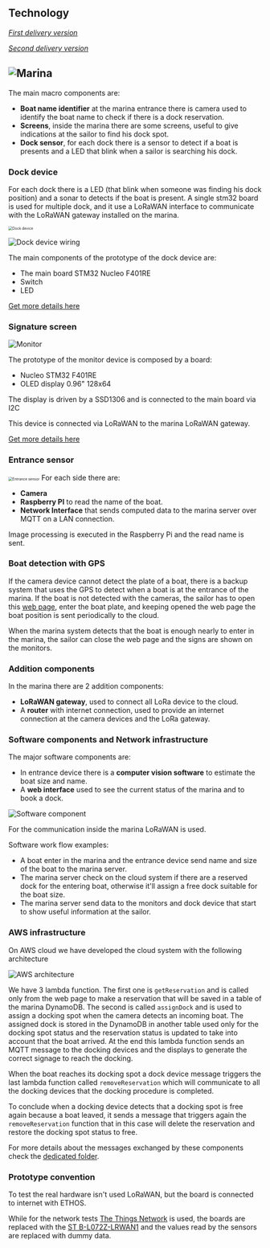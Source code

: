 ## Technology

*[First delivery version](https://github.com/kernel-machine/IoTGroupProject/tree/first_assignment/Technology.md)*

*[Second delivery version](https://github.com/kernel-machine/IoTGroupProject/tree/second_assignment/Technology.md)*

## ![Marina](resources/images/harbour.png)

The main macro components are:

- **Boat name identifier** at the marina entrance there is camera used to identify the boat name to check if there is a dock reservation.
- **Screens**, inside the marina there are some screens, useful to give indications at the sailor to find his dock spot.
- **Dock sensor**, for each dock there is a sensor to detect if a boat is presents and a LED that blink when a sailor is searching his dock.

### Dock device

For each dock there is a LED (that blink when someone was finding his dock position) and a sonar to detects if the boat is present.
A single stm32 board is used for multiple dock, and it use a LoRaWAN interface to communicate with the LoRaWAN gateway installed on the marina.

<img src="resources/images/dock_device.png" alt="Dock device" style="zoom: 50%;" />

![Dock device wiring](resources/images/dock_device_connection.png)

The main components of the prototype of the dock device are:

- The main board STM32 Nucleo F401RE
- Switch
- LED

[Get more details here](src/Devices/DockDevice)

### Signature screen

![Monitor](resources/images/Monitor%20connection.png)

The prototype of the monitor device is composed by a board:

- Nucleo STM32 F401RE
- OLED display 0.96" 128x64 

The display is driven by a SSD1306 and is connected to the main board via I2C 

This device is connected via LoRaWAN to the marina LoRaWAN gateway.

[Get more details here](src/Devices/MonitorDevice)

### Entrance sensor

<img src="resources/images/entrance_device.png" alt="Entrance sensor" style="zoom:50%;" />
For each side there are:

- **Camera** 
- **Raspberry PI** to read the name of the boat.
- **Network Interface** that sends computed data to the marina server over MQTT on a LAN connection.

Image processing is executed in the Raspberry Pi and the read name is sent.

### Boat detection with GPS

If the camera device cannot detect the plate of a boat, there is a backup system that uses the GPS to detect when a boat is at the entrance of the marina.
If the boat is not detected with the cameras, the sailor has to open this [web page](https://kernel-machine.github.io/IoTGroupProject/#/gps), enter the boat plate, and keeping opened the web page the boat position is sent periodically to the cloud.

When the marina system detects that the boat is enough nearly to enter in the marina, the sailor can close the web page and the signs are shown on the monitors.

### Addition components

In the marina there are 2 addition components:

- **LoRaWAN gateway**, used to connect all LoRa device to the cloud.
- A **router** with internet connection, used to provide an internet connection at the camera devices and the LoRa gateway.

### Software components and Network infrastructure

The major software components are:

- In entrance device there is a **computer vision software** to estimate the boat size and name.
- A **web interface**  used to see the current status of the marina and to book a dock.

![Software component](resources/images/network_infrastructure.png)

For the communication inside the marina LoRaWAN is used.

Software work flow examples:

- A boat enter in the marina and the entrance device send name and size of the boat to the marina server.
- The marina server check on the cloud system if there are a reserved dock for the entering boat, otherwise it'll assign a free dock suitable for the boat size.
- The marina server send data to the monitors and dock device that start to show useful information at the sailor.

### AWS infrastructure

On AWS cloud we have developed the cloud system with the following architecture

![AWS architecture](resources/images/architecture.png)

We have 3 lambda function. The first one is `getReservation` and is called only from the web page to make a reservation that will be saved in a table of the marina DynamoDB. The second is called `assignDock` and is used to assign a docking spot when the camera detects an incoming boat. The assigned dock is stored in the DynamoDB in another table used only for the docking spot status and the reservation status is updated to take into account that the boat arrived. At the end this lambda function sends an MQTT message to the docking devices and the displays to generate the correct signage to reach the docking.

When the boat reaches its docking spot a dock device message triggers the last lambda function called `removeReservation` which will communicate to all the docking devices that the docking procedure is completed.

To conclude when a docking device detects that a docking spot is free again because a boat leaved, it sends a message that triggers again the `removeReservation` function that in this case will delete the reservation and restore the docking spot status to free.

For more details about the messages exchanged by these components check the [dedicated folder](src/AWS).

### Prototype convention

To test the real hardware isn't used LoRaWAN, but the board is connected to internet with ETHOS.

While for the network tests [The Things Network](https://www.thethingsnetwork.org/) is used, the boards are replaced with the [ST B-L072Z-LRWAN1](https://www.iot-lab.info/docs/boards/st-b-l072z-lrwan1/) and the values read by the sensors are replaced with dummy data.